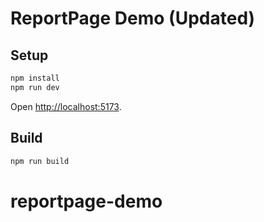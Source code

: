 # ReportPage Demo (Updated)

## Setup

```bash
npm install
npm run dev
```

Open <http://localhost:5173>.

## Build

```bash
npm run build
```
# reportpage-demo

